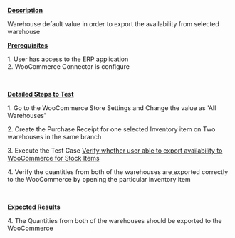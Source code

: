 
<p><strong><u>Description</u></strong></p>
<p>Warehouse default value in order to export the availability from selected warehouse</p>
<p style="margin-left: 0.0in;"><strong><u>Prerequisites</u></strong>&nbsp;</p>
<p style="margin-left: 0.0in;">1. User has access to the ERP application<br />2. WooCommerce Connector is configure</p>
<p style="margin-left: 0.0in;">&nbsp;</p>
<p style="margin-left: 0.0in;"><strong><u>Detailed Steps to Test</u></strong>&nbsp;</p>
<p style="margin-left: 0.0in;">1. Go to the WooCommerce Store Settings and Change the value as 'All&nbsp; Warehouses'</p>
<p style="margin-left: 0.0in;">2. Create the Purchase Receipt for one selected Inventory item on Two warehouses in the same branch</p>
<p style="margin-left: 0.0in;">3. Execute the Test Case <a href="https://wiki.acumatica.com/x/3wyXC">Verify whether user able to export availability to WooCommerce for Stock Items</a></p>
<p style="margin-left: 0.0in;">4. Verify the quantities from both of the warehouses are<a href="https://wiki.acumatica.com/x/3wyXC">&nbsp;</a>exported correctly to the WooCommerce by opening the particular inventory item</p>
<p style="margin-left: 0.0in;">&nbsp;</p>
<p style="margin-left: 0.0in;"><u><strong>Expected Results</strong></u></p>
<p style="margin-left: 0.0in;">4. The Quantities from both of the warehouses should be exported to the WooCommerce&nbsp;</p>
